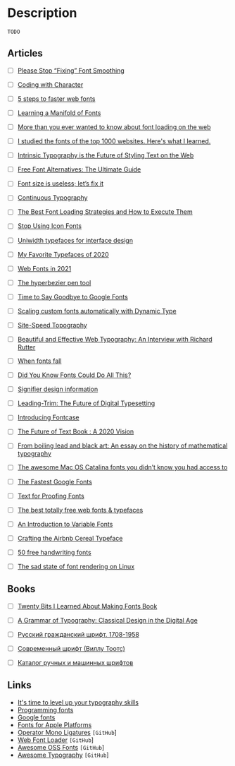 # Description

`TODO`


## Articles

- [ ] [Please Stop “Fixing” Font Smoothing](https://usabilitypost.com/2012/11/05/stop-fixing-font-smoothing/)
- [ ] [Coding with Character](https://realdougwilson.com/writing/coding-with-character)
- [ ] [5 steps to faster web fonts](https://iainbean.com/posts/2021/5-steps-to-faster-web-fonts/)
- [ ] [Learning a Manifold of Fonts](http://vecg.cs.ucl.ac.uk/Projects/projects_fonts/projects_fonts.html)
- [ ] [More than you ever wanted to know about font loading on the web](https://www.industrialempathy.com/posts/high-performance-web-font-loading/)
- [ ] [I studied the fonts of the top 1000 websites. Here's what I learned.](https://dribbble.com/stories/2021/04/26/web-design-data-fonts)
- [ ] [Intrinsic Typography is the Future of Styling Text on the Web](https://css-tricks.com/intrinsic-typography-is-the-future-of-styling-text-on-the-web/)
- [ ] [Free Font Alternatives: The Ultimate Guide](https://learnui.design/blog/ultimate-guide-similar-fonts.html)
- [ ] [Font size is useless; let’s fix it](https://tonsky.me/blog/font-size/)
- [ ] [Continuous Typography](https://www.maxkoehler.com/posts/continuous-typography/)
- [ ] [The Best Font Loading Strategies and How to Execute Them](https://css-tricks.com/the-best-font-loading-strategies-and-how-to-execute-them/)
- [ ] [Stop Using Icon Fonts](https://www.irigoyen.dev/blog/2021/02/17/stop-using-icon-fonts/)
- [ ] [Uniwidth typefaces for interface design](https://uxdesign.cc/uniwidth-typefaces-for-interface-design-b6e8078dc0f7)
- [ ] [My Favorite Typefaces of 2020](https://ilovetypography.com/2021/01/12/my-favorite-fonts-of-2020/)
- [ ] [Web Fonts in 2021](https://leerob.io/blog/fonts)
- [ ] [The hyperbezier pen tool](http://www.cmyr.net/blog/hyperbezier.html)
- [ ] [Time to Say Goodbye to Google Fonts](https://wicki.io/posts/2020-11-goodbye-google-fonts/)
- [ ] [Scaling custom fonts automatically with Dynamic Type](https://sarunw.com/posts/scaling-custom-fonts-automatically-with-dynamic-type/)
- [ ] [Site-Speed Topography](https://csswizardry.com/2020/11/site-speed-topography/)
- [ ] [Beautiful and Effective Web Typography: An Interview with Richard Rutter](https://medium.com/ux-and-front-end-interviews/beautiful-and-effective-web-typography-an-interview-with-richard-rutter-7684aff92dc7)
- [ ] [When fonts fall](https://www.figma.com/blog/when-fonts-fall/)
- [ ] [Did You Know Fonts Could Do All This?](https://venam.nixers.net/blog/unix/2020/09/14/playing_with_fonts.html)
- [ ] [Signifier design information](https://klim.co.nz/blog/signifier-design-information/)
- [ ] [Leading-Trim: The Future of Digital Typesetting](https://medium.com/microsoft-design/leading-trim-the-future-of-digital-typesetting-d082d84b202)
- [ ] [Introducing Fontcase](https://blog.iconfactory.com/2020/06/introducing-fontcase/)
- [ ] [The Future of Text Book : A 2020 Vision](https://www.thefutureoftext.org/2020-vision-book.html)
- [ ] [From boiling lead and black art: An essay on the history of mathematical typography](http://www.practicallyefficient.com/2017/10/13/from-boiling-lead-and-black-art.html)
- [ ] [The awesome Mac OS Catalina fonts you didn’t know you had access to](https://typography.guru/journal/awesome-catalina-fonts/)
- [ ] [The Fastest Google Fonts](https://csswizardry.com/2020/05/the-fastest-google-fonts/)
- [ ] [Text for Proofing Fonts](https://www.typography.com/blog/text-for-proofing-fonts)
- [ ] [The best totally free web fonts & typefaces](https://vanschneider.com/blog/the-best-totally-free-web-fonts-typefaces/)
- [ ] [An Introduction to Variable Fonts](https://24ways.org/2019/an-introduction-to-variable-fonts/)
- [ ] [Crafting the Airbnb Cereal Typeface](https://karrisaarinen.com/posts/developing-airbnb-cereal/)
- [ ] [50 free handwriting fonts](https://blog.usepastel.com/post/50-free-handwriting-fonts)
- [ ] [The sad state of font rendering on Linux](https://pandasauce.org/post/linux-fonts/)


## Books

- [ ] [Twenty Bits I Learned About Making Fonts Book](https://simplebits.com/collections/books/products/twenty-bits-fonts)
- [ ] [A Grammar of Typography: Classical Design in the Digital Age](https://godine.com/book/a-grammar-of-typography-classical-design-in-the-digital-age/)
- [ ] [Русский гражданский шрифт. 1708-1958](https://www.livelib.ru/book/1001085656)
- [ ] [Современный шрифт (Виллу Тоотс)](https://www.livelib.ru/book/1000308366)
- [ ] [Каталог ручных и машинных шрифтов](https://www.livelib.ru/book/1000031322)


## Links

- [It's time to level up your typography skills](https://www.theleagueofmoveabletype.com/learn)
- [Programming fonts](https://www.programmingfonts.org/)
- [Google fonts](https://fonts.google.com/)
- [Fonts for Apple Platforms](https://developer.apple.com/fonts/)
- [Operator Mono Ligatures](https://github.com/kiliman/operator-mono-lig) `[GitHub`]
- [Web Font Loader](https://github.com/typekit/webfontloader) `[GitHub`]
- [Awesome OSS Fonts](https://github.com/drwpow/awesome-oss-fonts) `[GitHub`]
- [Awesome Typography](https://github.com/Jolg42/awesome-typography) `[GitHub`]
